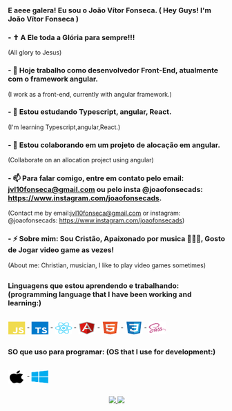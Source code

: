 ### E aeee galera! Eu sou o João Vítor Fonseca. ( Hey Guys! I'm João Vítor Fonseca )

### - ✝️ A Ele toda a Glória para sempre!!! 
(All glory to Jesus)
### - 🔭 Hoje trabalho como desenvolvedor Front-End, atualmente com o framework angular. 
(I work as a front-end, currently with angular framework.)
### - 🌱 Estou estudando Typescript, angular, React. 
(I'm learning Typescript,angular,React.)
### - 👯 Estou colaborando em um projeto de alocação em angular. 
(Collaborate on an allocation project using angular)
### - 📫 Para falar comigo, entre em contato pelo email: jvl10fonseca@gmail.com ou pelo insta @joaofonsecads: https://www.instagram.com/joaofonsecads. 
(Contact me by email:jvl10fonseca@gmail.com or instagram: @joaofonsecads: https://www.instagram.com/joaofonsecads)
### - ⚡ Sobre mim: Sou Cristão, Apaixonado por musica 🎸🎹🥁, Gosto de Jogar video game as vezes! 
(About me: Christian, musician, I like to play video games sometimes)


##
### Linguagens que estou aprendendo e trabalhando: (programming language that I have been working and learning:)

<div style="display: inline_block"><br>
  <img align="center" alt="FonsecaLDS-Js" height="30" width="40" src="https://raw.githubusercontent.com/devicons/devicon/master/icons/javascript/javascript-plain.svg"> -
  <img align="center" alt="FonsecaLDS-Ts" height="30" width="40" src="https://raw.githubusercontent.com/devicons/devicon/master/icons/typescript/typescript-plain.svg"> -
  <img align="center" alt="FonsecaLDS-React" height="30" width="40" src="https://raw.githubusercontent.com/devicons/devicon/master/icons/react/react-original.svg"> -
  <img align="center" alt="FonsecaLDS-angular" height="30" width="40" src="https://raw.githubusercontent.com/devicons/devicon/master/icons/angularjs/angularjs-original.svg"> -
  <img align="center" alt="FonsecaLDS-HTML" height="30" width="40" src="https://raw.githubusercontent.com/devicons/devicon/master/icons/html5/html5-original.svg"> -
  <img align="center" alt="FonsecaLDS-CSS" height="30" width="40" src="https://raw.githubusercontent.com/devicons/devicon/master/icons/css3/css3-original.svg"> -
  
  <img align="center" alt="FonsecaLDS-Sass" height="30" width="40" src="https://raw.githubusercontent.com/devicons/devicon/master/icons/sass/sass-original.svg">
</div>

##
### SO que uso para programar: (OS that I use for development:)
<div style="display: inline_block"><br>
<img align="center" alt="FonsecaLDS-apple" height="30" width="40" src="https://raw.githubusercontent.com/devicons/devicon/master/icons/apple/apple-original.svg"> -
<img align="center" alt="FonsecaLDS-windows" height="30" width="40" src="https://raw.githubusercontent.com/devicons/devicon/master/icons/windows8/windows8-original.svg">
</div>

##

<div align="center">
  <a href="https://github.com/FonsecaLDS">
  <img height="150em" src="https://github-readme-stats.vercel.app/api?username=FonsecaLDS&show_icons=true&theme=dracula&include_all_commits=true&count_private=true"/>
  <img height="150em" src="https://github-readme-stats.vercel.app/api/top-langs/?username=FonsecaLDS&layout=compact&langs_count=7&theme=dracula"/>
</div>


  

